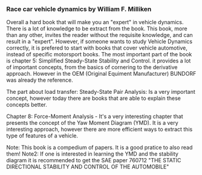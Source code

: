 ###  Race car vehicle dynamics by William F. Milliken

Overall a hard book that will make you an "expert" in vehicle dynamics. There is a lot of knowledge to be extract from the book. This book, more than any other, invites the reader without the requisite knowledge, and can result in a "expert". However, if someone wants to study Vehicle Dynamics correctly, it is prefered to start with books that cover vehicle automotive, instead of specific motorsport books.
The most important part of the book is chapter 5: Simplified Steady-State Stability and Control. it provides a lot of important concepts, from the basics of cornering to the derivative approach. However in the OEM (Original Equiment Manufacturer) BUNDORF was already the reference.

The part about load transfer: Steady-State Pair Analysis: Is a very important concept, however today there are books that are able to explain these concepts better.

Chapter 8: Force-Moment Analysis - It's a very interesting chapter that presents the concept of the Yaw Moment Diagram (YMD). It is a very interesting approach, however there are more efficient ways to extract this type of features of a vehicle.



Note: This book is a compedium of papers. It is a good pratice to also read them!
Note2: If one is interested in learning the YMD and the stability diagram it is recommended to get the SAE paper 760712 "THE STATIC DIRECTIONAL STABILITY AND CONTROL OF THE AUTOMOBILE"
